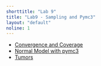```yaml
---
shorttitle: "Lab 9"
title: "Lab9 - Sampling and Pymc3"
layout: "default"
noline: 1
---
```


- [Convergence and Coverage](../wiki/convergenceandcoverage.md)
- [Normal Model with pymc3](../wiki/normalmodelwithpymc.md)
- [Tumors](../wiki/tumorlab.md)
